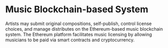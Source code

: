 # Music Blockchain-based System
Artists may submit original compositions, self-publish, control license choices, and manage distributes on the Ethereum-based music blockchain system. The Ethereum platform facilitates music licensing by allowing musicians to be paid via smart contracts and cryptocurrency.
